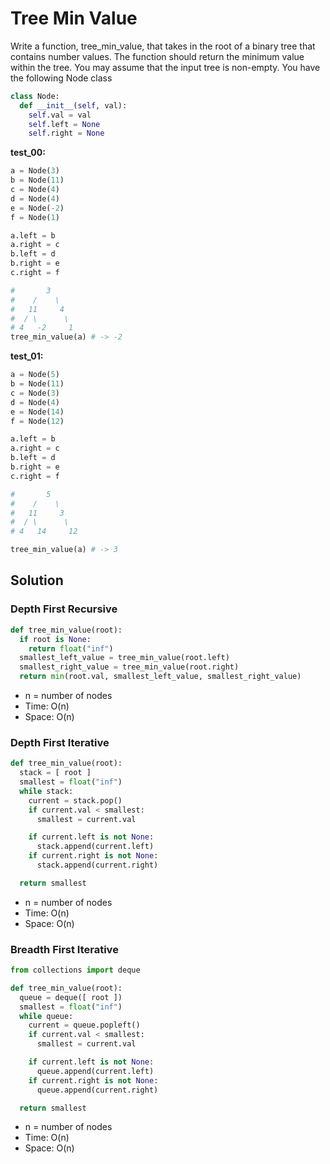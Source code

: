 ﻿# Tree Min Value
Write a function, tree_min_value, that takes in the root of a binary tree that contains number values. The function should return the minimum value within the tree.
You may assume that the input tree is non-empty. You have the following Node class
```python
class Node:
  def __init__(self, val):
    self.val = val
    self.left = None
    self.right = None
```

**test_00:**
```python
a = Node(3)
b = Node(11)
c = Node(4)
d = Node(4)
e = Node(-2)
f = Node(1)

a.left = b
a.right = c
b.left = d
b.right = e
c.right = f

#       3
#    /    \
#   11     4
#  / \      \
# 4   -2     1
tree_min_value(a) # -> -2
```

**test_01:**
```python
a = Node(5)
b = Node(11)
c = Node(3)
d = Node(4)
e = Node(14)
f = Node(12)

a.left = b
a.right = c
b.left = d
b.right = e
c.right = f

#       5
#    /    \
#   11     3
#  / \      \
# 4   14     12

tree_min_value(a) # -> 3
```
## Solution

### Depth First Recursive
```python
def tree_min_value(root):
  if root is None:
    return float("inf")
  smallest_left_value = tree_min_value(root.left)
  smallest_right_value = tree_min_value(root.right)
  return min(root.val, smallest_left_value, smallest_right_value)
```
- n = number of nodes
- Time: O(n)
- Space: O(n)

### Depth First Iterative
```python
def tree_min_value(root):
  stack = [ root ]
  smallest = float("inf")
  while stack:
    current = stack.pop()
    if current.val < smallest:
      smallest = current.val

    if current.left is not None:
      stack.append(current.left)
    if current.right is not None:
      stack.append(current.right)

  return smallest
```
- n = number of nodes
- Time: O(n)
- Space: O(n)

### Breadth First Iterative
```python
from collections import deque

def tree_min_value(root):
  queue = deque([ root ])
  smallest = float("inf")
  while queue:
    current = queue.popleft()
    if current.val < smallest:
      smallest = current.val

    if current.left is not None:
      queue.append(current.left)
    if current.right is not None:
      queue.append(current.right)

  return smallest
```
- n = number of nodes
- Time: O(n)
- Space: O(n)

